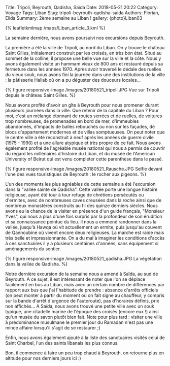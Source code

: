 Title: Tripoli, Beyrouth, Qadisha, Saïda
Date: 2018-05-21 20:22
Category: Voyage
Tags: Liban
Slug: tripoli-beyrouth-qadisha-saida
Authors: Florian, Elida
Summary: 2ème semaine au Liban ! 
gallery: {photo}Liban03

{% leafletkmlmap /maps/Liban_article_3.kml %}

La semaine dernière, nous avons poursuivi nos excursions depuis Beyrouth. 

La première a été la ville de Tripoli, au nord du Liban. On y trouve le château Saint Gilles, initialement construit par les croisés, en très bon état. Situé au sommet de la colline, il propose une belle vue sur la ville et la côte. Nous y avons également visité un hammam vieux de 800 ans et restauré depuis sa fermeture dans les années 1970. Après avoir traversé le dédale des ruelles du vieux souk, nous avons fini la journée dans une des institutions de la ville : la pâtisserie Hallab où on a pu déguster des douceurs locales...

{% figure responsive-image /images/20180521_tripoli.JPG Vue sur Tripoli depuis le château Saint Gilles. %}

Nous avons profité d'avoir un gîte à Beyrouth pour nous promener durant plusieurs journées dans la ville. Que retenir de la capitale du Liban ? Pour moi, c'est un mélange étonnant de routes serrées et de ruelles, de voitures trop nombreuses, de promenades en bord de mer, d'immeubles abandonnés, d'impacts de balles rebouchés ou non sur les façades, de blocs d'appartement modernes et de villas somptueuses. On peut noter que le centre ville a été reconstruit à neuf après les années de guerre civile (1975 - 1990) et a une allure atypique et très propre de ce fait. Nous avons également profité de l'agréable musée national qui nous a permis de couvrir du regard les millénaires d'histoire du Liban, et du musée de l'American University of Beirut qui est venu compléter cette parenthèse dans le passé. 

{% figure responsive-image /images/20180521_Rausche.JPG Selfie devant l'une des vues touristiques de Beyrouth : le rocher aux pigeons. %}

L'un des moments les plus agréables de cette semaine a été l'excursion dans la "vallée sainte de Qadisha". Cette vallée porte une longue histoire religieuse, ayant été tour à tour refuge de chrétiens persécutés ou d'ermites, avec de nombreuses caves creusées dans la roche ainsi que de nombreux monastères construits au fil des quinze derniers siècles. Nous avons eu la chance de la visiter en présence d'un guide français, "Monsieur Yves", qui nous a plus d'une fois surpris par la profondeur de son érudition et sa connaissance pointue du lieu. Il nous a emmené randonner dans la vallée, jusqu'à Hawqa où vit actuellement un ermite, puis jusqu'au couvent de Qannoubine où vivent encore deux religieuses. La marche est raide mais très belle et impressionnante. On a du mal à imaginer les conditions d'accès à ces sanctuaires il y a plusieurs centaines d'années, sans équipement si aménagements du sentier.

{% figure responsive-image /images/20180521_qadisha.JPG La végétation dans la vallée de Qadisha. %}

 Notre dernière excursion de la semaine nous a amené à Saïda, au sud de Beyrouth. A ce sujet, il est intéressant de noter que l'on se déplace facilement en bus au Liban, mais avec un certain nombre de différences par rapport aux bus que j'ai l'habitude de prendre : absence d'arrêts  officiels (on peut monter à partir du moment où on fait signe au chauffeur, y compris sur la bande d'arrêt d'urgence de l'autoroute), pas d'horaires définis, prix non affichés... A Saïda, nous avons trouvé une petite ville avec un souk typique, une citadelle marine de l'époque des croisés (encore eux !) ainsi qu'un musée du savon plutôt bien fait. Note pour plus tard : visiter une ville à prédominance musulmane le premier jour du Ramadan n'est pas une mince affaire lorsqu'il s'agit de se restaurer ;)

Enfin, nous avons également ajouté à la liste des sanctuaires visités celui de Saint Charbel, l'un des saints libanais les plus connus.

Bon, il commence à faire un peu trop chaud à Beyrouth, on retourne plus en altitude pour nos derniers jours ici :)